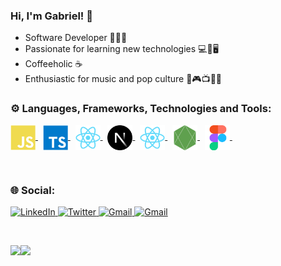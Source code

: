 ### Hi, I'm Gabriel! 🤘

- Software Developer 🧑🏻‍💻
- Passionate for learning new technologies 💻📱🖥
- Coffeeholic ☕
- Enthusiastic for music and pop culture 🖖🎮📺🎸🎤
&nbsp;

### :gear: Languages, Frameworks, Technologies and Tools:

<div>
  <a href="https://developer.mozilla.org/en-US/docs/Web/javascript">
     <img align="center" width="40" height="40" src="https://raw.githubusercontent.com/devicons/devicon/master/icons/javascript/javascript-plain.svg">  
  </a>
  &nbsp;
  <a href="https://www.typescriptlang.org/">
    <img align="center" width="40" height="40" src="https://raw.githubusercontent.com/devicons/devicon/master/icons/typescript/typescript-plain.svg">  
  </a>
  &nbsp;
  <a href="https://reactjs.org/">
     <img align="center" width="40" height="40" src="https://raw.githubusercontent.com/devicons/devicon/master/icons/react/react-original.svg"> 
  </a>
  &nbsp;
  <a href="https://nextjs.org/">
    <img align="center" width="40" height="40" src="https://raw.githubusercontent.com/devicons/devicon/master/icons/nextjs/nextjs-original.svg"> 
  </a>
  &nbsp;
   <a href="https://reactnative.dev/">
    <img align="center" width="40" height="40" src="https://raw.githubusercontent.com/devicons/devicon/master/icons/react/react-original.svg"> 
  </a>
  &nbsp;
  <a href="https://nodejs.org/en/">
    <img align="center" width="40" height="40" src="https://raw.githubusercontent.com/devicons/devicon/master/icons/nodejs/nodejs-plain.svg"> 
  </a>
  &nbsp;
  <a href="https://www.figma.com/">
    <img align="center" width="40" height="40" src="https://raw.githubusercontent.com/devicons/devicon/master/icons/figma/figma-original.svg"> 
  </a>
  &nbsp;
</div>

&nbsp;

### :globe_with_meridians: Social:

<div>
  <a href="https://www.linkedin.com/in/gabriel-castro-da-silva-martins-239b67181/" target="_blank">
    <img alt="LinkedIn" src="https://img.shields.io/badge/LinkedIn-0077B5?style=for-the-badge&logo=linkedin&logoColor=white" />
  </a>
  <a href="https://twitter.com/martinsbiel99" target="_blank">
    <img alt="Twitter" src="https://img.shields.io/badge/Twitter-1DA1F2?style=for-the-badge&logo=twitter&logoColor=white" />
  </a>
  <a href="mailto:martinsgabriel1956@gmail.com" target="_blank">
    <img alt="Gmail" src="https://img.shields.io/badge/Gmail-cc342d?style=for-the-badge&logo=gmail&logoColor=white" />
  </a>
  <a href="https://www.instagram.com/martinsgabriel99/">
    <img alt="Gmail" src="https://img.shields.io/badge/Instagram-E4405F?style=for-the-badge&logo=instagram&logoColor=white" />
  </a>
</div>

&nbsp;

<div>
  <div align="center">
    <img align="left" src="https://github-readme-stats.vercel.app/api?username=martinsgabriel1956&count_private=true&theme=dracula&show_icons=true"> 
    <img align="left" src="https://github-readme-stats.vercel.app/api/top-langs/?username=martinsgabriel1956&theme=dracula">  
  </div> 
</div>
